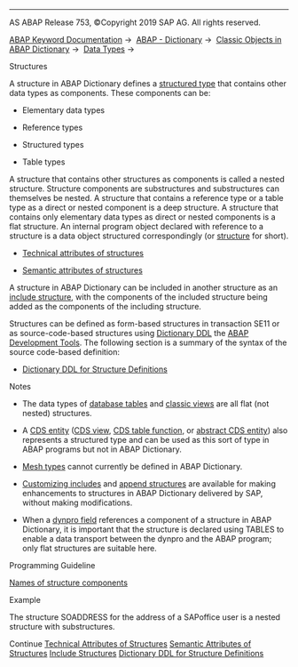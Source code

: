   

* * *

AS ABAP Release 753, ©Copyright 2019 SAP AG. All rights reserved.

[ABAP Keyword Documentation](javascript:call_link\('abenabap.htm'\)) →  [ABAP - Dictionary](javascript:call_link\('abenabap_dictionary.htm'\)) →  [Classic Objects in ABAP Dictionary](javascript:call_link\('abenddic_classical_objects.htm'\)) →  [Data Types](javascript:call_link\('abenddic_data_types.htm'\)) → 

Structures

A structure in ABAP Dictionary defines a [structured type](javascript:call_link\('abenstructured_type_glosry.htm'\) "Glossary Entry") that contains other data types as components. These components can be:

-   Elementary data types

-   Reference types

-   Structured types

-   Table types

A structure that contains other structures as components is called a nested structure. Structure components are substructures and substructures can themselves be nested. A structure that contains a reference type or a table type as a direct or nested component is a deep structure. A structure that contains only elementary data types as direct or nested components is a flat structure. An internal program object declared with reference to a structure is a data object structured correspondingly (or [structure](javascript:call_link\('abenstructure_glosry.htm'\) "Glossary Entry") for short).

-   [Technical attributes of structures](javascript:call_link\('abenddic_structures_tech.htm'\))

-   [Semantic attributes of structures](javascript:call_link\('abenddic_structures_sema.htm'\))

A structure in ABAP Dictionary can be included in another structure as an [include structure](javascript:call_link\('abenddic_include_structure.htm'\)), with the components of the included structure being added as the components of the including structure.

Structures can be defined as form-based structures in transaction SE11 or as source-code-based structures using [Dictionary DDL](javascript:call_link\('abendictionary_ddl_glosry.htm'\) "Glossary Entry") the [ABAP Development Tools](javascript:call_link\('abenadt_glosry.htm'\) "Glossary Entry"). The following section is a summary of the syntax of the source code-based definition:

-   [Dictionary DDL for Structure Definitions](javascript:call_link\('abenddic_define_structure.htm'\))

Notes

-   The data types of [database tables](javascript:call_link\('abenddic_database_tables.htm'\)) and [classic views](javascript:call_link\('abenddic_classical_views.htm'\)) are all flat (not nested) structures.

-   A [CDS entity](javascript:call_link\('abencds_entity_glosry.htm'\) "Glossary Entry") ([CDS view](javascript:call_link\('abenddic_cds_views.htm'\)), [CDS table function](javascript:call_link\('abenddic_cds_table_functions.htm'\)), or [abstract CDS entity](javascript:call_link\('abenabstract_entity_glosry.htm'\) "Glossary Entry")) also represents a structured type and can be used as this sort of type in ABAP programs but not in ABAP Dictionary.

-   [Mesh types](javascript:call_link\('abenmesh_type_glosry.htm'\) "Glossary Entry") cannot currently be defined in ABAP Dictionary.

-   [Customizing includes](javascript:call_link\('abenddic_customizing_includes.htm'\)) and [append structures](javascript:call_link\('abenddic_append_structures.htm'\)) are available for making enhancements to structures in ABAP Dictionary delivered by SAP, without making modifications.

-   When a [dynpro field](javascript:call_link\('abenabap_dynpros_fields.htm'\)) references a component of a structure in ABAP Dictionary, it is important that the structure is declared using TABLES to enable a data transport between the dynpro and the ABAP program; only flat structures are suitable here.

Programming Guideline

[Names of structure components](javascript:call_link\('abenstruc_comp_names_guidl.htm'\) "Guideline")

Example

The structure SOADDRESS for the address of a SAPoffice user is a nested structure with substructures.

Continue
[Technical Attributes of Structures](javascript:call_link\('abenddic_structures_tech.htm'\))
[Semantic Attributes of Structures](javascript:call_link\('abenddic_structures_sema.htm'\))
[Include Structures](javascript:call_link\('abenddic_include_structure.htm'\))
[Dictionary DDL for Structure Definitions](javascript:call_link\('abenddic_define_structure.htm'\))
